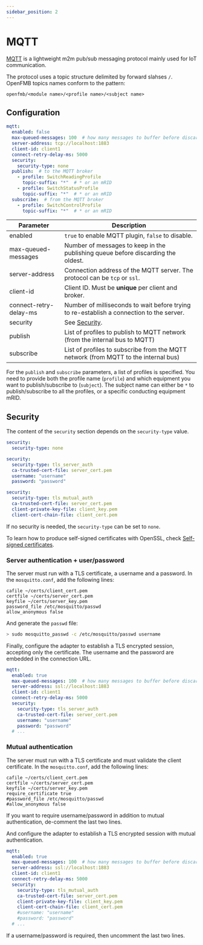 ```yaml
---
sidebar_position: 2
---
```


# MQTT

[MQTT](http://mqtt.org/) is a lightweight m2m pub/sub messaging protocol mainly
used for IoT communication.

The protocol uses a topic structure delimited by forward slahses `/`. OpenFMB
topics names conform to the pattern:

```
openfmb/<module name>/<profile name>/<subject name>
```

## Configuration

```yaml
mqtt:
  enabled: false
  max-queued-messages: 100  # how many messages to buffer before discarding the oldest
  server-address: tcp://localhost:1883
  client-id: client1
  connect-retry-delay-ms: 5000
  security:
    security-type: none
  publish:  # to the MQTT broker
    - profile: SwitchReadingProfile
      topic-suffix: "*"  # * or an mRID
    - profile: SwitchStatusProfile
      topic-suffix: "*"  # * or an mRID
  subscribe:  # from the MQTT broker
    - profile: SwitchControlProfile
      topic-suffix: "*"  # * or an mRID
```

| Parameter              | Description                                                                              |
|------------------------|------------------------------------------------------------------------------------------|
| enabled                | `true` to enable MQTT plugin, `false` to disable.                                        |
| max-queued-messages    | Number of messages to keep in the publishing queue before discarding the oldest.         |
| server-address         | Connection address of the MQTT server. The protocol can be `tcp` or `ssl`.               |
| client-id              | Client ID. Must be **unique** per client and broker.                                     |
| connect-retry-delay-ms | Number of milliseconds to wait before trying to re-establish a connection to the server. |
| security               | See [Security](#security).                                                             |
| publish                | List of profiles to publish to MQTT network (from the internal bus to MQTT)              |
| subscribe              | List of profiles to subscribe from the MQTT network (from MQTT to the internal bus)      |

For the `publish` and `subscribe` parameters, a list of profiles is specified.
You need to provide both the profile name (`profile`) and which equipment you
want to publish/subscribe to (`subject`). The subject name can either be `*` to
publish/subscribe to all the profiles, or a specific conducting equipment mRID.

## Security

The content of the `security` section depends on the `security-type` value.

``` yaml tab="none"
security:
  security-type: none
```

``` yaml tab="tls_server_auth"
security:
  security-type: tls_server_auth
  ca-trusted-cert-file: server_cert.pem
  username: "username"
  password: "password"
```

``` yaml tab="tls_mutual_auth"
security:
  security-type: tls_mutual_auth
  ca-trusted-cert-file: server_cert.pem
  client-private-key-file: client_key.pem
  client-cert-chain-file: client_cert.pem
```

If no security is needed, the `security-type` can be set to `none`.

To learn how to produce self-signed certificates with OpenSSL, check
[Self-signed certificates](../misc/self-signed.md).

### Server authentication + user/password

The server must run with a TLS certificate, a username and a password. In the
`mosquitto.conf`, add the following lines:

```
cafile ~/certs/client_cert.pem
certfile ~/certs/server_cert.pem
keyfile ~/certs/server_key.pem
password_file /etc/mosquitto/passwd
allow_anonymous false
```

And generate the `passwd` file:

```bash
> sudo mosquitto_passwd -c /etc/mosquitto/passwd username
```

Finally, configure the adapter to establish a TLS encrypted session, accepting
only the certificate. The username and the password are embedded in the
connection URL.

```yaml
mqtt:
  enabled: true
  max-queued-messages: 100  # how many messages to buffer before discarding the oldest
  server-address: ssl://localhost:1883
  client-id: client1
  connect-retry-delay-ms: 5000
  security:
    security-type: tls_server_auth
    ca-trusted-cert-file: server_cert.pem
    username: "username"
    password: "password"
  # ...
```

### Mutual authentication

The server must run with a TLS certificate and must validate the client
certificate. In the `mosquitto.conf`, add the following lines:

```
cafile ~/certs/client_cert.pem
certfile ~/certs/server_cert.pem
keyfile ~/certs/server_key.pem
require_certificate true
#password_file /etc/mosquitto/passwd
#allow_anonymous false
```

If you want to require username/password in addition to mutual authentication,
de-comment the last two lines.

And configure the adapter to establish a TLS encrypted session with mutual
authentication.

```yaml
mqtt:
  enabled: true
  max-queued-messages: 100  # how many messages to buffer before discarding the oldest
  server-address: ssl://localhost:1883
  client-id: client1
  connect-retry-delay-ms: 5000
  security:
    security-type: tls_mutual_auth
    ca-trusted-cert-file: server_cert.pem
    client-private-key-file: client_key.pem
    client-cert-chain-file: client_cert.pem
    #username: "username"
    #password: "password"
  # ...
```

If a username/password is required, then uncomment the last two lines.
